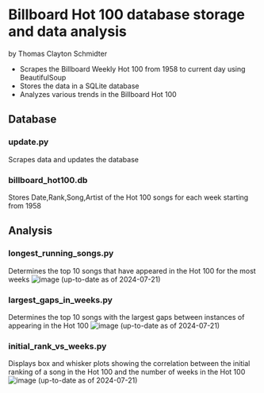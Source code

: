 # Billboard Hot 100 database storage and data analysis
by Thomas Clayton Schmidter

- Scrapes the Billboard Weekly Hot 100 from 1958 to current day using BeautifulSoup
- Stores the data in a SQLite database
- Analyzes various trends in the Billboard Hot 100

## Database
### update.py
Scrapes data and updates the database
### billboard_hot100.db
Stores Date,Rank,Song,Artist of the Hot 100 songs for each week starting from 1958
## Analysis
### longest_running_songs.py
Determines the top 10 songs that have appeared in the Hot 100 for the most weeks
![image](https://github.com/user-attachments/assets/f520b96c-1a81-400f-80aa-f3f2f139a09e)
(up-to-date as of 2024-07-21)
### largest_gaps_in_weeks.py
Determines the top 10 songs with the largest gaps between instances of appearing in the Hot 100
![image](https://github.com/user-attachments/assets/d6f229b3-42d3-4ee4-b2da-82abce866bde)
(up-to-date as of 2024-07-21)
### initial_rank_vs_weeks.py
Displays box and whisker plots showing the correlation between the initial ranking of a song in the Hot 100 and the number of weeks in the Hot 100
![image](https://github.com/user-attachments/assets/1eb40574-9412-4844-af88-7eefe22ceba1)
(up-to-date as of 2024-07-21)
